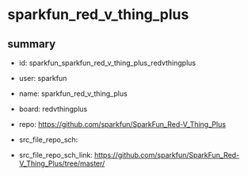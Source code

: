 # sparkfun_red_v_thing_plus
 
## summary 
* id: sparkfun_sparkfun_red_v_thing_plus_redvthingplus
* user: sparkfun
* name: sparkfun_red_v_thing_plus
* board: redvthingplus
* repo: https://github.com/sparkfun/SparkFun_Red-V_Thing_Plus



* src_file_repo_sch: 
* src_file_repo_sch_link: https://github.com/sparkfun/SparkFun_Red-V_Thing_Plus/tree/master/






